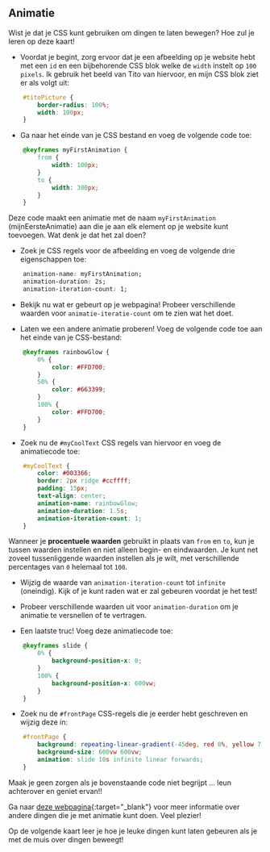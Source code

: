 ## Animatie

Wist je dat je CSS kunt gebruiken om dingen te laten bewegen? Hoe zul je leren op deze kaart!

+ Voordat je begint, zorg ervoor dat je een afbeelding op je website hebt met een `id` en een bijbehorende CSS blok welke de `width` instelt op `100 pixels`. Ik gebruik het beeld van Tito van hiervoor, en mijn CSS blok ziet er als volgt uit:

```css
    #titoPicture {
        border-radius: 100%;
        width: 100px;
    }
```

+ Ga naar het einde van je CSS bestand en voeg de volgende code toe:

```css
    @keyframes myFirstAnimation {
        from {
            width: 100px;
        }
        to {
            width: 300px;
        }
    }
```

Deze code maakt een animatie met de naam `myFirstAnimation` (mijnEersteAnimatie) aan die je aan elk element op je website kunt toevoegen. Wat denk je dat het zal doen?

+ Zoek je CSS regels voor de afbeelding en voeg de volgende drie eigenschappen toe:

```css
    animation-name: myFirstAnimation;
    animation-duration: 2s;
    animation-iteration-count: 1;
```

+ Bekijk nu wat er gebeurt op je webpagina! Probeer verschillende waarden voor `animatie-iteratie-count` om te zien wat het doet.

+ Laten we een andere animatie proberen! Voeg de volgende code toe aan het einde van je CSS-bestand:

```css
    @keyframes rainbowGlow {
        0% {
            color: #FFD700;
        }
        50% {
            color: #663399;
        }
        100% {
            color: #FFD700;
        }
    }
```

+ Zoek nu de `#myCoolText` CSS regels van hiervoor en voeg de animatiecode toe:

```css
    #myCoolText {        
        color: #003366;
        border: 2px ridge #ccffff;
        padding: 15px;
        text-align: center;
        animation-name: rainbowGlow;
        animation-duration: 1.5s;
        animation-iteration-count: 1;
    }
```

Wanneer je **procentuele waarden** gebruikt in plaats van `from` en `to`, kun je tussen waarden instellen en niet alleen begin- en eindwaarden. Je kunt net zoveel tussenliggende waarden instellen als je wilt, met verschillende percentages van `0` helemaal tot `100`.

+ Wijzig de waarde van `animation-iteration-count` tot `infinite` (oneindig). Kijk of je kunt raden wat er zal gebeuren voordat je het test!

+ Probeer verschillende waarden uit voor `animation-duration` om je animatie te versnellen of te vertragen.

+ Een laatste truc! Voeg deze animatiecode toe:

```css
    @keyframes slide {
        0% {
            background-position-x: 0;
        }
        100% {
            background-position-x: 600vw;
        }
    }
```

+ Zoek nu de `#frontPage` CSS-regels die je eerder hebt geschreven en wijzig deze in:

```css
    #frontPage {
        background: repeating-linear-gradient(-45deg, red 0%, yellow 7.14%, lime 14.28%, cyan 21.42%, cyan 28.56%, blue 35.7%, magenta 42.84%, red 50%);
        background-size: 600vw 600vw;
        animation: slide 10s infinite linear forwards;
    }
```

Maak je geen zorgen als je bovenstaande code niet begrijpt ... leun achterover en geniet ervan!!

Ga naar [deze webpagina](http://dojo.soy/html2-css-animation){:target="_blank"} voor meer informatie over andere dingen die je met animatie kunt doen. Veel plezier!

Op de volgende kaart leer je hoe je leuke dingen kunt laten gebeuren als je met de muis over dingen beweegt!